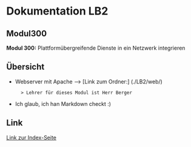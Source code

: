 # Dokumentation LB2
## Modul300
**Modul 300:** Plattformübergreifende Dienste in ein Netzwerk integrieren

## Übersicht
- Webserver mit Apache
--> [Link zum Ordner:] (./LB2/web/)


        > Lehrer für dieses Modul ist Herr Berger

- Ich glaub, ich han Markdown checkt :)

## Link

 [Link zur Index-Seite](http://localhost:1657/)

